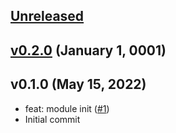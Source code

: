 <a name="unreleased"></a>
## [Unreleased]



<a name="v0.2.0"></a>
## [v0.2.0] (January 1, 0001)



<a name="v0.1.0"></a>
## v0.1.0 (May 15, 2022)

- feat: module init ([#1](https://github.com/spotinst/terraform-spotinst-ocean-metric-exporter/issues/1))
- Initial commit


[Unreleased]: https://github.com/spotinst/terraform-spotinst-ocean-metric-exporter/compare/v0.2.0...HEAD
[v0.2.0]: https://github.com/spotinst/terraform-spotinst-ocean-metric-exporter/compare/v0.1.0...v0.2.0
